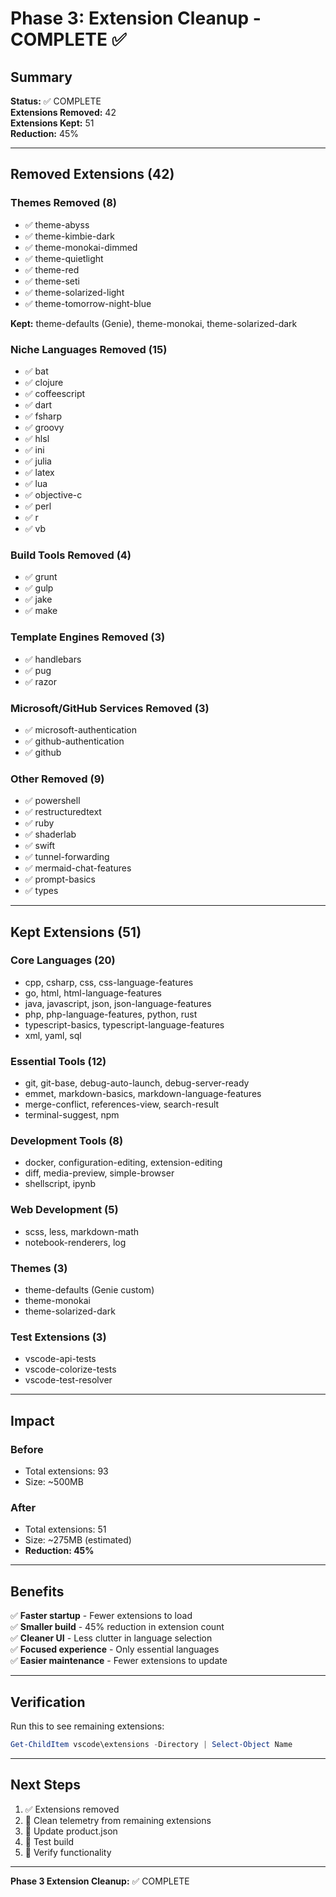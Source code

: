 # Phase 3: Extension Cleanup - COMPLETE ✅

## Summary

**Status:** ✅ COMPLETE  
**Extensions Removed:** 42  
**Extensions Kept:** 51  
**Reduction:** 45%  

---

## Removed Extensions (42)

### Themes Removed (8)
- ✅ theme-abyss
- ✅ theme-kimbie-dark
- ✅ theme-monokai-dimmed
- ✅ theme-quietlight
- ✅ theme-red
- ✅ theme-seti
- ✅ theme-solarized-light
- ✅ theme-tomorrow-night-blue

**Kept:** theme-defaults (Genie), theme-monokai, theme-solarized-dark

### Niche Languages Removed (15)
- ✅ bat
- ✅ clojure
- ✅ coffeescript
- ✅ dart
- ✅ fsharp
- ✅ groovy
- ✅ hlsl
- ✅ ini
- ✅ julia
- ✅ latex
- ✅ lua
- ✅ objective-c
- ✅ perl
- ✅ r
- ✅ vb

### Build Tools Removed (4)
- ✅ grunt
- ✅ gulp
- ✅ jake
- ✅ make

### Template Engines Removed (3)
- ✅ handlebars
- ✅ pug
- ✅ razor

### Microsoft/GitHub Services Removed (3)
- ✅ microsoft-authentication
- ✅ github-authentication
- ✅ github

### Other Removed (9)
- ✅ powershell
- ✅ restructuredtext
- ✅ ruby
- ✅ shaderlab
- ✅ swift
- ✅ tunnel-forwarding
- ✅ mermaid-chat-features
- ✅ prompt-basics
- ✅ types

---

## Kept Extensions (51)

### Core Languages (20)
- cpp, csharp, css, css-language-features
- go, html, html-language-features
- java, javascript, json, json-language-features
- php, php-language-features, python, rust
- typescript-basics, typescript-language-features
- xml, yaml, sql

### Essential Tools (12)
- git, git-base, debug-auto-launch, debug-server-ready
- emmet, markdown-basics, markdown-language-features
- merge-conflict, references-view, search-result
- terminal-suggest, npm

### Development Tools (8)
- docker, configuration-editing, extension-editing
- diff, media-preview, simple-browser
- shellscript, ipynb

### Web Development (5)
- scss, less, markdown-math
- notebook-renderers, log

### Themes (3)
- theme-defaults (Genie custom)
- theme-monokai
- theme-solarized-dark

### Test Extensions (3)
- vscode-api-tests
- vscode-colorize-tests
- vscode-test-resolver

---

## Impact

### Before
- Total extensions: 93
- Size: ~500MB

### After
- Total extensions: 51
- Size: ~275MB (estimated)
- **Reduction: 45%**

---

## Benefits

✅ **Faster startup** - Fewer extensions to load  
✅ **Smaller build** - 45% reduction in extension count  
✅ **Cleaner UI** - Less clutter in language selection  
✅ **Focused experience** - Only essential languages  
✅ **Easier maintenance** - Fewer extensions to update  

---

## Verification

Run this to see remaining extensions:
```powershell
Get-ChildItem vscode\extensions -Directory | Select-Object Name
```

---

## Next Steps

1. ✅ Extensions removed
2. 🔄 Clean telemetry from remaining extensions
3. 🔄 Update product.json
4. 🔄 Test build
5. 🔄 Verify functionality

---

**Phase 3 Extension Cleanup:** ✅ COMPLETE
